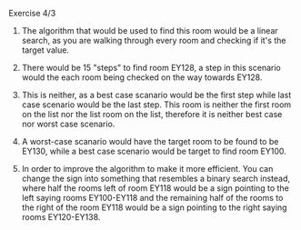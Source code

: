 Exercise 4/3

1. The algorithm that would be used to find this room would be a linear search, as you are walking through every room and checking if it's the target value.

2. There would be 15 "steps" to find room EY128, a step in this scenario would the each room being checked on the way towards EY128.

3. This is neither, as a best case scanario would be the first step while last case scenario would be the last step. This room is neither the first room on the list nor the list room on the list, therefore it is neither best case nor worst case scenario.

4. A worst-case scanario would have the target room to be found to be EY130, while a best case scenario would be target to find room EY100.

5. In order to improve the algorithm to make it more efficient. You can change the sign into something that resembles a binary search instead, where half the rooms left of room EY118 would be a sign pointing to the left saying rooms EY100-EY118 and the remaining half of the rooms to the right of the room EY118 would be a sign pointing to the right saying rooms EY120-EY138.
